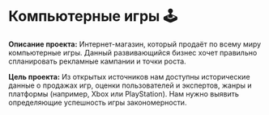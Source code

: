 # Компьютерные игры 🕹️

**Описание проекта:** Интернет-магазин, который продаёт по всему миру компьютерные игры. Данный развивающийся бизнес хочет правильно спланировать рекламные кампании и точки роста.

**Цель проекта:** Из открытых источников нам доступны исторические данные о продажах игр, оценки пользователей и экспертов, жанры и платформы (например, Xbox или PlayStation). Нам нужно выявить определяющие успешность игры закономерности. 

